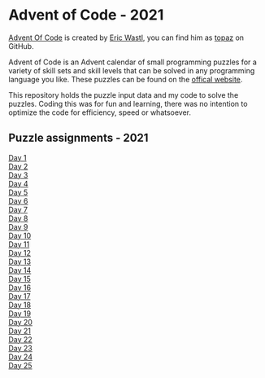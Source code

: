# Advent of Code - 2021

[Advent Of Code](https://adventofcode.com/) is created by [Eric Wastl](http://was.tl/), you can find him as [topaz](https://github.com/topaz) on GitHub.

Advent of Code is an Advent calendar of small programming puzzles for a variety of skill sets and skill levels that can be solved in any programming language you like.
These puzzles can be found on the [offical website](https://adventofcode.com/2021/events).

This repository holds the puzzle input data and my code to solve the puzzles. Coding this was for fun and learning, there was no intention to optimize the code for efficiency, speed or whatsoever.

## Puzzle assignments - 2021
[Day 1](https://adventofcode.com/2021/day/1)<br/>
[Day 2](https://adventofcode.com/2021/day/2)<br/>
[Day 3](https://adventofcode.com/2021/day/3)<br/>
[Day 4](https://adventofcode.com/2021/day/4)<br/>
[Day 5](https://adventofcode.com/2021/day/5)<br/>
[Day 6](https://adventofcode.com/2021/day/6)<br/>
[Day 7](https://adventofcode.com/2021/day/7)<br/>
[Day 8](https://adventofcode.com/2021/day/8)<br/>
[Day 9](https://adventofcode.com/2021/day/9)<br/>
[Day 10](https://adventofcode.com/2021/day/10)<br/>
[Day 11](https://adventofcode.com/2021/day/11)<br/>
[Day 12](https://adventofcode.com/2021/day/12)<br/>
[Day 13](https://adventofcode.com/2021/day/13)<br/>
[Day 14](https://adventofcode.com/2021/day/14)<br/>
[Day 15](https://adventofcode.com/2021/day/15)<br/>
[Day 16](https://adventofcode.com/2021/day/16)<br/>
[Day 17](https://adventofcode.com/2021/day/17)<br/>
[Day 18](https://adventofcode.com/2021/day/18)<br/>
[Day 19](https://adventofcode.com/2021/day/19)<br/>
[Day 20](https://adventofcode.com/2021/day/20)<br/>
[Day 21](https://adventofcode.com/2021/day/21)<br/>
[Day 22](https://adventofcode.com/2021/day/22)<br/>
[Day 23](https://adventofcode.com/2021/day/23)<br/>
[Day 24](https://adventofcode.com/2021/day/24)<br/>
[Day 25](https://adventofcode.com/2021/day/25)<br/>
